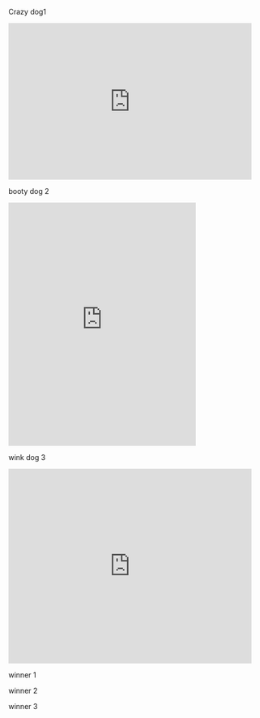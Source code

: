 
Crazy dog1


<iframe src="https://giphy.com/embed/3og0IJHMqlmPzy7sGs" width="480" height="309" frameBorder="0" class="giphy-embed" allowFullScreen></iframe><p><a href="https://giphy.com/stickers/namslam-dogdings-3og0IJHMqlmPzy7sGs"></a></p>  


booty dog 2

<iframe src="https://giphy.com/embed/1G6zdJx1EqTfXwd6ln" width="370" height="480" frameBorder="0" class="giphy-embed" allowFullScreen></iframe><p><a href="https://giphy.com/stickers/namslam-dog-1G6zdJx1EqTfXwd6ln"></a></p> 


wink dog 3


<iframe src="https://giphy.com/embed/3s3aMTiaAeS9hsQ9IY" width="480" height="384" frameBorder="0" class="giphy-embed" allowFullScreen></iframe><p><a href="https://giphy.com/stickers/namslam-dog-3s3aMTiaAeS9hsQ9IY"></a></p>  



winner 1 

winner 2 

winner 3 